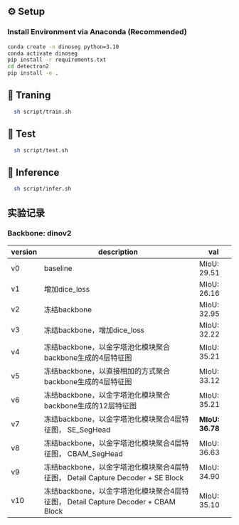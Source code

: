 
## ⚙️ Setup

### Install Environment via Anaconda (Recommended)
```bash
conda create -n dinoseg python=3.10
conda activate dinoseg
pip install -r requirements.txt
cd detectron2
pip install -e .
```

## 💫 Traning

```bash
  sh script/train.sh
```

## 💫 Test

```bash
  sh script/test.sh
```

## 💫 Inference

```bash
  sh script/infer.sh
```

## 实验记录

### Backbone: dinov2

| version | description                                              | val           |
|---------|----------------------------------------------------------|---------------|
| v0      | baseline                                                 | MIoU: 29.51   |
| v1      | 增加dice_loss                                            | MIoU: 26.16   |
| v2      | 冻结backbone                                             | MIoU: 32.95   |
| v3      | 冻结backbone，增加dice_loss                               | MIoU: 32.22   |
| v4      | 冻结backbone，以金字塔池化模块聚合backbone生成的4层特征图    | MIoU: 35.21 |
| v5      | 冻结backbone，以直接相加的方式聚合backbone生成的4层特征图    | MIoU: 33.12   |
| v6      | 冻结backbone，以金字塔池化模块聚合backbone生成的12层特征图   | MIoU: 35.21   |
| v7      | 冻结backbone，以金字塔池化模块聚合4层特征图， SE_SegHead      | **MIoU: 36.78**|
| v8      | 冻结backbone，以金字塔池化模块聚合4层特征图， CBAM_SegHead      | MIoU: 36.63 |
| v9      | 冻结backbone，以金字塔池化模块聚合4层特征图， Detail Capture Decoder + SE Block | MIoU: 34.90 |
| v10     | 冻结backbone，以金字塔池化模块聚合4层特征图， Detail Capture Decoder + CBAM Block | MIoU: 35.10 |








